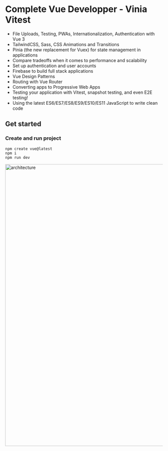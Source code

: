 # Complete Vue Developper - Vinia Vitest

- File Uploads, Testing, PWAs, Internationalization, Authentication with Vue 3
- TailwindCSS, Sass, CSS Animations and Transitions
- Pinia (the new replacement for Vuex) for state management in applications
- Compare tradeoffs when it comes to performance and scalability
- Set up authentication and user accounts
- Firebase to build full stack applications
- Vue Design Patterns
- Routing with Vue Router
- Converting apps to Progressive Web Apps
- Testing your application with Vitest, snapshot testing, and even E2E testing!
- Using the latest ES6/ES7/ES8/ES9/ES10/ES11 JavaScript to write clean code


## Get started

### Create and run project
```
npm create vue@latest
npm i
npm run dev
```


<img src="/pictures/architecture.png" title="architecture"  width="900">